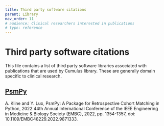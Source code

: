 ```yaml
---
title: Third party software citations
parent: Library
nav_order: 11
# audience: Clinical researchers interested in publications
# type: reference
---
```


# Third party software citations

This file contains a list of third party software libraries associated with
publications that are used by Cumulus library.  These are generally domain 
specific to clinical research.

## [PsmPy](https://github.com/adriennekline/psmpy)

A. Kline and Y. Luo, PsmPy: A Package for Retrospective Cohort Matching in Python, 2022 44th Annual International Conference of the IEEE Engineering in Medicine & Biology Society (EMBC), 2022, pp. 1354-1357, doi: 10.1109/EMBC48229.2022.9871333.
